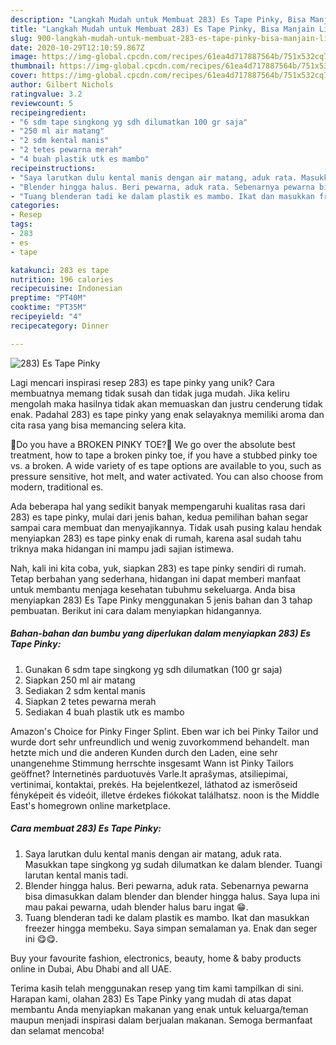 ```yaml
---
description: "Langkah Mudah untuk Membuat 283) Es Tape Pinky, Bisa Manjain Lidah"
title: "Langkah Mudah untuk Membuat 283) Es Tape Pinky, Bisa Manjain Lidah"
slug: 900-langkah-mudah-untuk-membuat-283-es-tape-pinky-bisa-manjain-lidah
date: 2020-10-29T12:10:59.867Z
image: https://img-global.cpcdn.com/recipes/61ea4d717887564b/751x532cq70/283-es-tape-pinky-foto-resep-utama.jpg
thumbnail: https://img-global.cpcdn.com/recipes/61ea4d717887564b/751x532cq70/283-es-tape-pinky-foto-resep-utama.jpg
cover: https://img-global.cpcdn.com/recipes/61ea4d717887564b/751x532cq70/283-es-tape-pinky-foto-resep-utama.jpg
author: Gilbert Nichols
ratingvalue: 3.2
reviewcount: 5
recipeingredient:
- "6 sdm tape singkong yg sdh dilumatkan 100 gr saja"
- "250 ml air matang"
- "2 sdm kental manis"
- "2 tetes pewarna merah"
- "4 buah plastik utk es mambo"
recipeinstructions:
- "Saya larutkan dulu kental manis dengan air matang, aduk rata. Masukkan tape singkong yg sudah dilumatkan ke dalam blender. Tuangi larutan kental manis tadi."
- "Blender hingga halus. Beri pewarna, aduk rata. Sebenarnya pewarna bisa dimasukkan dalam blender dan blender hingga halus. Saya lupa ini mau pakai pewarna, udah blender halus baru ingat 😁."
- "Tuang blenderan tadi ke dalam plastik es mambo. Ikat dan masukkan freezer hingga membeku. Saya simpan semalaman ya. Enak dan seger ini 😋😋."
categories:
- Resep
tags:
- 283
- es
- tape

katakunci: 283 es tape 
nutrition: 196 calories
recipecuisine: Indonesian
preptime: "PT40M"
cooktime: "PT35M"
recipeyield: "4"
recipecategory: Dinner

---
```



![283) Es Tape Pinky](https://img-global.cpcdn.com/recipes/61ea4d717887564b/751x532cq70/283-es-tape-pinky-foto-resep-utama.jpg)

Lagi mencari inspirasi resep 283) es tape pinky yang unik? Cara membuatnya memang tidak susah dan tidak juga mudah. Jika keliru mengolah maka hasilnya tidak akan memuaskan dan justru cenderung tidak enak. Padahal 283) es tape pinky yang enak selayaknya memiliki aroma dan cita rasa yang bisa memancing selera kita.

🦶Do you have a BROKEN PINKY TOE?🦶 We go over the absolute best treatment, how to tape a broken pinky toe, if you have a stubbed pinky toe vs. a broken. A wide variety of es tape options are available to you, such as pressure sensitive, hot melt, and water activated. You can also choose from modern, traditional es.

Ada beberapa hal yang sedikit banyak mempengaruhi kualitas rasa dari 283) es tape pinky, mulai dari jenis bahan, kedua pemilihan bahan segar sampai cara membuat dan menyajikannya. Tidak usah pusing kalau hendak menyiapkan 283) es tape pinky enak di rumah, karena asal sudah tahu triknya maka hidangan ini mampu jadi sajian istimewa.


Nah, kali ini kita coba, yuk, siapkan 283) es tape pinky sendiri di rumah. Tetap berbahan yang sederhana, hidangan ini dapat memberi manfaat untuk membantu menjaga kesehatan tubuhmu sekeluarga. Anda bisa menyiapkan 283) Es Tape Pinky menggunakan 5 jenis bahan dan 3 tahap pembuatan. Berikut ini cara dalam menyiapkan hidangannya.

<!--inarticleads1-->

##### Bahan-bahan dan bumbu yang diperlukan dalam menyiapkan 283) Es Tape Pinky:

1. Gunakan 6 sdm tape singkong yg sdh dilumatkan (100 gr saja)
1. Siapkan 250 ml air matang
1. Sediakan 2 sdm kental manis
1. Siapkan 2 tetes pewarna merah
1. Sediakan 4 buah plastik utk es mambo


Amazon&#39;s Choice for Pinky Finger Splint. Eben war ich bei Pinky Tailor und wurde dort sehr unfreundlich und wenig zuvorkommend behandelt. man hetzte mich und die anderen Kunden durch den Laden, eine sehr unangenehme Stimmung herrschte insgesamt Wann ist Pinky Tailors geöffnet? Internetinės parduotuvės Varle.lt aprašymas, atsiliepimai, vertinimai, kontaktai, prekės. Ha bejelentkezel, láthatod az ismerőseid fényképeit és videóit, illetve érdekes fiókokat találhatsz. noon is the Middle East&#39;s homegrown online marketplace. 

<!--inarticleads2-->

##### Cara membuat 283) Es Tape Pinky:

1. Saya larutkan dulu kental manis dengan air matang, aduk rata. Masukkan tape singkong yg sudah dilumatkan ke dalam blender. Tuangi larutan kental manis tadi.
1. Blender hingga halus. Beri pewarna, aduk rata. Sebenarnya pewarna bisa dimasukkan dalam blender dan blender hingga halus. Saya lupa ini mau pakai pewarna, udah blender halus baru ingat 😁.
1. Tuang blenderan tadi ke dalam plastik es mambo. Ikat dan masukkan freezer hingga membeku. Saya simpan semalaman ya. Enak dan seger ini 😋😋.


Buy your favourite fashion, electronics, beauty, home &amp; baby products online in Dubai, Abu Dhabi and all UAE. 

Terima kasih telah menggunakan resep yang tim kami tampilkan di sini. Harapan kami, olahan 283) Es Tape Pinky yang mudah di atas dapat membantu Anda menyiapkan makanan yang enak untuk keluarga/teman maupun menjadi inspirasi dalam berjualan makanan. Semoga bermanfaat dan selamat mencoba!
